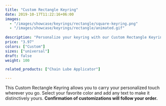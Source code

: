 ```yaml
---
title: "Custom Rectangle Keyring"
date: 2019-10-17T11:22:16+06:00
images:
  - "/images/showcase/keyrings/rectangle/square-keyring.png"
  - "/images/showcase/keyrings/rectangle/animated.gif"
  
description: "Personalize your keyring with our Custom Rectangle Keyring. Tailor it with your chosen text to make it uniquely yours."
price: "3.97"
colors: ["Custom"]
sizes: ["universal"]
draft: false
weight: 100

related_products: ["Chain Lube Applicator"]

---
```


This Custom Rectangle Keyring allows you to carry your personalized touch wherever you go. Select your favorite color and add any text to make it distinctively yours. **Confirmation of customizations will follow your order.**
